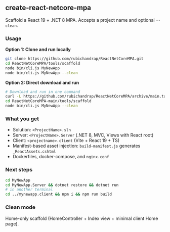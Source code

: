 ## create-react-netcore-mpa

Scaffold a React 19 + .NET 8 MPA. Accepts a project name and optional `--clean`.

### Usage

**Option 1: Clone and run locally**

```bash
git clone https://github.com/rubichandrap/ReactNetCoreMPA.git
cd ReactNetCoreMPA/tools/scaffold
node bin/cli.js MyNewApp
node bin/cli.js MyNewApp --clean
```

**Option 2: Direct download and run**

```bash
# Download and run in one command
curl -L https://github.com/rubichandrap/ReactNetCoreMPA/archive/main.tar.gz | tar -xz
cd ReactNetCoreMPA-main/tools/scaffold
node bin/cli.js MyNewApp --clean
```

### What you get

- Solution: `<ProjectName>.sln`
- Server: `<ProjectName>.Server` (.NET 8, MVC, Views with React root)
- Client: `<projectname>.client` (Vite + React 19 + TS)
- Manifest-based asset injection: `build-manifest.js` generates `_ReactAssets.cshtml`
- Dockerfiles, docker-compose, and `nginx.conf`

### Next steps

```bash
cd MyNewApp
cd MyNewApp.Server && dotnet restore && dotnet run
# in another terminal
cd ../mynewapp.client && npm i && npm run build
```

### Clean mode

Home-only scaffold (HomeController + Index view + minimal client Home page).
